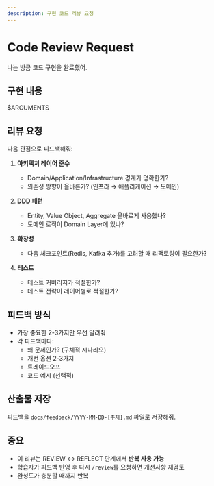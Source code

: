 ```yaml
---
description: 구현 코드 리뷰 요청
---
```


# Code Review Request

나는 방금 코드 구현을 완료했어.

## 구현 내용
$ARGUMENTS

## 리뷰 요청
다음 관점으로 피드백해줘:

1. **아키텍처 레이어 준수**
   - Domain/Application/Infrastructure 경계가 명확한가?
   - 의존성 방향이 올바른가? (인프라 → 애플리케이션 → 도메인)

2. **DDD 패턴**
   - Entity, Value Object, Aggregate 올바르게 사용했나?
   - 도메인 로직이 Domain Layer에 있나?

3. **확장성**
   - 다음 체크포인트(Redis, Kafka 추가)를 고려할 때 리팩토링이 필요한가?

4. **테스트**
   - 테스트 커버리지가 적절한가?
   - 테스트 전략이 레이어별로 적절한가?

## 피드백 방식
- 가장 중요한 2-3가지만 우선 알려줘
- 각 피드백마다:
  - 왜 문제인가? (구체적 시나리오)
  - 개선 옵션 2-3가지
  - 트레이드오프
  - 코드 예시 (선택적)

## 산출물 저장
피드백을 `docs/feedback/YYYY-MM-DD-[주제].md` 파일로 저장해줘.

## 중요
- 이 리뷰는 REVIEW ↔ REFLECT 단계에서 **반복 사용 가능**
- 학습자가 피드백 반영 후 다시 `/review`를 요청하면 개선사항 재검토
- 완성도가 충분할 때까지 반복